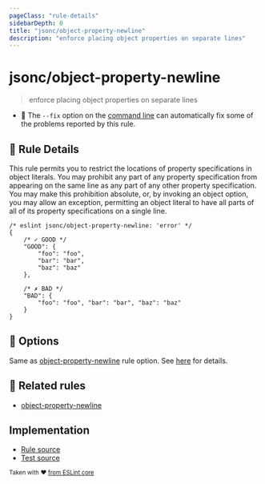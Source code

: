 ```yaml
---
pageClass: "rule-details"
sidebarDepth: 0
title: "jsonc/object-property-newline"
description: "enforce placing object properties on separate lines"
---
```

# jsonc/object-property-newline

> enforce placing object properties on separate lines

- :wrench: The `--fix` option on the [command line](https://eslint.org/docs/user-guide/command-line-interface#fixing-problems) can automatically fix some of the problems reported by this rule.

## :book: Rule Details

This rule permits you to restrict the locations of property specifications in object literals. You may prohibit any part of any property specification from appearing on the same line as any part of any other property specification. You may make this prohibition absolute, or, by invoking an object option, you may allow an exception, permitting an object literal to have all parts of all of its property specifications on a single line.

<eslint-code-block fix>

<!-- eslint-skip -->

```json5
/* eslint jsonc/object-property-newline: 'error' */
{
    /* ✓ GOOD */
    "GOOD": {
        "foo": "foo",
        "bar": "bar",
        "baz": "baz"
    },

    /* ✗ BAD */
    "BAD": {
        "foo": "foo", "bar": "bar", "baz": "baz"
    }
}
```

</eslint-code-block>

## :wrench: Options

Same as [object-property-newline] rule option. See [here](https://eslint.org/docs/rules/object-property-newline#optional-exception) for details. 

## :couple: Related rules

- [object-property-newline]

[object-property-newline]: https://eslint.org/docs/rules/object-property-newline

## Implementation

- [Rule source](https://github.com/ota-meshi/eslint-plugin-jsonc/blob/master/lib/rules/object-property-newline.ts)
- [Test source](https://github.com/ota-meshi/eslint-plugin-jsonc/blob/master/tests/lib/rules/object-property-newline.js)

<sup>Taken with ❤️ [from ESLint core](https://eslint.org/docs/rules/object-property-newline)</sup>
